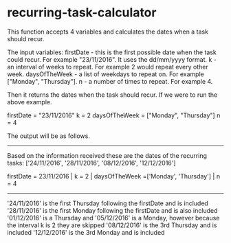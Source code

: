 # recurring-task-calculator
This function accepts 4 variables and calculates the dates when a task should recur.

The input variables:
firstDate - this is the first possible date when the task could recur.  For example "23/11/2016".  It uses the dd/mm/yyyy format.
k - an interval of weeks to repeat.  For example 2 would repeat every other week.
daysOfTheWeek - a list of weekdays to repeat on.  For example ["Monday", "Thursday"]. 
n - a number of times to repeat.  For example 4.

Then it returns the dates when the task should recur.  If we were to run the above example.

firstDate = "23/11/2016"
k = 2
daysOfTheWeek = ["Monday", "Thursday"]
n = 4

The output will be as follows.

----------------------------------

Based on the information received these are the dates of the recurring tasks: 
['24/11/2016', '28/11/2016', '08/12/2016', '12/12/2016']

firstDate = 23/11/2016 | k = 2 | daysOfTheWeek =['Monday', 'Thursday'] | n = 4

----------------------------------

'24/11/2016' is the first Thursday following the firstDate and is included
'28/11/2016' is the first Monday following the firstDate and is also included
'01/12/2016' is a Thursday and '05/12/2016' is a Monday, however because the interval k is 2 they are skipped
'08/12/2016' is the 3rd Thursday and is included
'12/12/2016' is the 3rd Monday and is included
